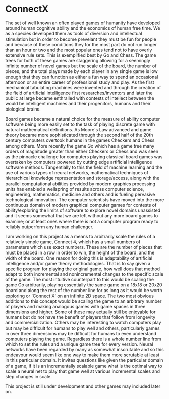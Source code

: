 # ConnectX

  The set of well known an often played games of humanity have developed around human cognitive ability and the economics of human free time.  We as a species developed them as tools of diversion and intellectual stimulation but in order to become prevelant they must be fun for people and because of these conditions they for the most part do not run longer than an hour or two and the most popular ones tend not to have overly extensive rule sets.  This is exemplified best by Go and Chess.  The game trees for both of these games are staggering allowing for a seemingly infinite number of novel games but the scale of the board, the number of pieces, and the total plays made by each player in any single game is low enough that they can function as either a fun way to spend an occasional afternoon or an entire career of professional study and play.  As the first mechanical tabulating machines were invented and through the creation of the field of artificial intelligence first researches/inventors and later the public at large became enthralled with contests of intellect between the would be intelligent machines and their progenitors, humans and their biological brains.
  
  Board games became a natural choice for the measure of ability computer software being more easily set to the task of playing discrete game with natural mathematical definitions.  As Moore's Law advanced and game theory became more sophisticated through the second half of the 20th century computers overtook humans in the games Checkers and Chess among others.  More recently the game Go which has a game tree many orders of magnitude greater than either Checkers or Chess and was seen as the pinnacle challenge for computers playing classical board games was overtaken by computers powered by cutting edge artificial intelligence software methods.  Tangentially to this the field of machine learning and the use of various types of neural networks, mathematical techniques of hierarchical knowledge representation and storage/access, along with the parallel computational abilities provided by modern graphics processing units has enabled a wellspring of results across computer science, engineering, mathematics, medicine and others and is fueling pervasive technological innovation.  The computer scientists have moved into the more continuous domain of modern graphical computer games for contests of ability/exploring the limits of software to explore novel domains unassisted and it seems somewhat that we are left without any more board games to examine; or at least ones where there is not a computer program ready to reliably outperform any human challenger.
  
   I am working on this project as a means to arbitrarily scale the rules of a relatively simple game, Connect 4, which has a small numbers of parameters which use exact numbers.  These are the number of pieces that must be placed in a row in order to win, the height of the board, and the width of the board.  One reason for doing this is adaptability of artificial intelligence and/or game theory methodologies. That is to say given a specific program for playing the original game, how well does that method adapt to both incremental and nonincremental changes to the specific scale of the game.  The most intuitive counterpart to this would be scaling the game Go arbitrarily, playing essentially the same game on a 18x18 or 20x20 board and along the rest of the number line for as long as it would be worth exploring or 'Connect X' on an infinite 2D space.  The two most obvious additions to this concept would be scaling the game to an arbitrary number of players and making analogous games with game spaces in three dimensions and higher.  Some of these may actually still be enjoyable for humans but do not have the benefit of players that follow from longevity and commercialization.  Others may be interesting to watch computers play but may be difficult for humans to play well and others, particularly games in over three dimensions may be difficult for humans to even understand computers playing the game.  Regardless there is a whole number line from which to set the rules and a unique game tree for every version.  Neural networks have been regarded by many as somewhat inscrutable and so this endeavour would seem like one way to make them more scrutable at least in this particular domain.  It invites questions like given the particular domain of a game, if it is an incrementally scalable game what is the optimal way to scale a neural net to play that game well at various incremental scales and step changes in scale.


  This project is still under development and other games may included later on.
